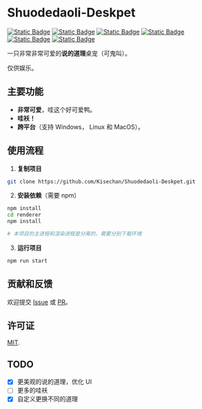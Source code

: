 # Shuodedaoli-Deskpet

[![Static Badge](https://img.shields.io/badge/HTML5-%23E34F26?style=flat-square&logo=html5&logoColor=white)](https://www.w3.org/TR/2011/WD-html5-20110405/index.html)
[![Static Badge](https://img.shields.io/badge/CSS-%23663399?style=flat-square&logo=css&logoColor=white)](https://www.w3.org/Style/CSS/Overview.en.html)
[![Static Badge](https://img.shields.io/badge/JavaScript-%23F7DF1E?style=flat-square&logo=javascript&logoColor=white)](https://www.javascript.com/)
[![Static Badge](https://img.shields.io/badge/Vue.js-%234FC08D?style=flat-square&logo=vuedotjs&logoColor=white)](https://vuejs.org/)
[![Static Badge](https://img.shields.io/badge/Vite-%23646CFF?style=flat-square&logo=vite&logoColor=white)](https://cn.vite.dev/)
[![Static Badge](https://img.shields.io/badge/Electron-%2347848F?style=flat-square&logo=electron&logoColor=white)](https://www.electronjs.org/zh/)

一只非常非常可爱的**说的道理**桌宠（可鬼叫）。

仅供娱乐。

## 主要功能

- **非常可爱**，哇这个好可爱鸭。
- **哇袄！**
- **跨平台**（支持 Windows， Linux 和 MacOS）。

## 使用流程

1. **复制项目**

```bash
git clone https://github.com/Kisechan/Shuodedaoli-Deskpet.git
```

2. **安装依赖**（需要 npm）

```bash
npm install
cd renderer
npm install

# 本项目的主进程和渲染进程是分离的，需要分别下载环境
```

3. **运行项目**

```bash
npm run start
```

## 贡献和反馈

欢迎提交 [Issue](https://github.com/Kisechan/Shuodedaoli-Deskpet/issues) 或 [PR](https://github.com/Kisechan/Shuodedaoli-Deskpet/pulls)。

## 许可证

[MIT](./LICENSE).

## TODO

- [x] 更美观的说的道理，优化 UI
- [ ] 更多的哇袄
- [x] 自定义更换不同的道理
